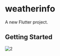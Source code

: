 # weatherinfo

A new Flutter project.

## Getting Started

![2](https://github.com/Israttulin24/Weather_info/assets/135654667/9ace1d63-cd3d-4347-a2be-aa467a65abac)
